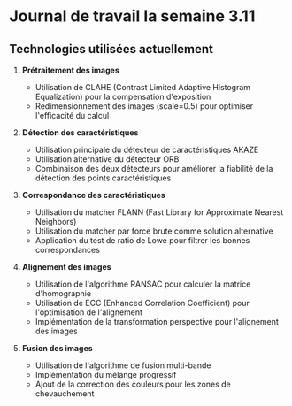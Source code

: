 # Journal de travail la semaine 3.11

## Technologies utilisées actuellement

1. **Prétraitement des images**
   - Utilisation de CLAHE (Contrast Limited Adaptive Histogram Equalization) pour la compensation d'exposition
   - Redimensionnement des images (scale=0.5) pour optimiser l'efficacité du calcul

2. **Détection des caractéristiques**
   - Utilisation principale du détecteur de caractéristiques AKAZE
   - Utilisation alternative du détecteur ORB
   - Combinaison des deux détecteurs pour améliorer la fiabilité de la détection des points caractéristiques

3. **Correspondance des caractéristiques**
   - Utilisation du matcher FLANN (Fast Library for Approximate Nearest Neighbors)
   - Utilisation du matcher par force brute comme solution alternative
   - Application du test de ratio de Lowe pour filtrer les bonnes correspondances

4. **Alignement des images**
   - Utilisation de l'algorithme RANSAC pour calculer la matrice d'homographie
   - Utilisation de ECC (Enhanced Correlation Coefficient) pour l'optimisation de l'alignement
   - Implémentation de la transformation perspective pour l'alignement des images

5. **Fusion des images**
   - Utilisation de l'algorithme de fusion multi-bande
   - Implémentation du mélange progressif
   - Ajout de la correction des couleurs pour les zones de chevauchement
